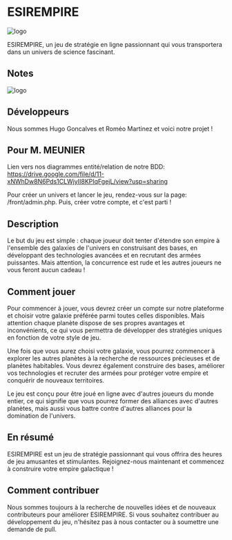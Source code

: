 # ESIREMPIRE

![logo](https://cdn.discordapp.com/attachments/1095328768127684638/1104389062854443071/logo1_transp.png)

ESIREMPIRE, un jeu de stratégie en ligne passionnant qui vous transportera dans un univers de science fascinant.

## Notes 
![logo](https://cdn.discordapp.com/attachments/528165005812563968/1155843495001591808/png.png)

## Développeurs 
Nous sommes Hugo Goncalves et Roméo Martinez et voici notre projet !

## Pour M. MEUNIER
Lien vers nos diagrammes entité/relation de notre BDD: https://drive.google.com/file/d/11-xNWhDw8N6Pds1CLWjyII8KPIqFgejL/view?usp=sharing


Pour créer un univers et lancer le jeu, rendez-vous sur la page: /front/admin.php.
Puis, créer votre compte, et c'est parti !

## Description
Le but du jeu est simple : chaque joueur doit tenter d'étendre son empire à l'ensemble des galaxies de l'univers en construisant des bases, en développant des technologies avancées et en recrutant des armées puissantes. Mais attention, la concurrence est rude et les autres joueurs ne vous feront aucun cadeau !

## Comment jouer
Pour commencer à jouer, vous devrez créer un compte sur notre plateforme et choisir votre galaxie préférée parmi toutes celles disponibles. Mais attention chaque planète dispose de ses propres avantages et inconvénients, ce qui vous permettra de développer des stratégies uniques en fonction de votre style de jeu.

Une fois que vous aurez choisi votre galaxie, vous pourrez commencer à explorer les autres planètes à la recherche de ressources précieuses et de planètes habitables. Vous devrez également construire des bases, améliorer vos technologies et recruter des armées pour protéger votre empire et conquérir de nouveaux territoires.

Le jeu est conçu pour être joué en ligne avec d'autres joueurs du monde entier, ce qui signifie que vous pourrez former des alliances avec d'autres planètes, mais aussi vous battre contre d'autres alliances pour la domination de l'univers.

## En résumé
ESIREMPIRE est un jeu de stratégie passionnant qui vous offrira des heures de jeu amusantes et stimulantes. Rejoignez-nous maintenant et commencez à construire votre empire galactique !

## Comment contribuer

Nous sommes toujours à la recherche de nouvelles idées et de nouveaux contributeurs pour améliorer ESIREMPIRE. Si vous souhaitez contribuer au développement du jeu, n'hésitez pas à nous contacter ou à soumettre une demande de pull.
